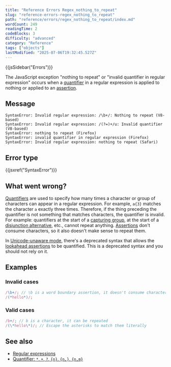 ```yaml
---
title: "Reference Errors Regex_nothing_to_repeat"
slug: "reference-errors-regex_nothing_to_repeat"
path: "reference/errors/regex_nothing_to_repeat/index.md"
wordCount: 249
readingTime: 2
codeBlocks: 3
difficulty: "advanced"
category: "Reference"
tags: ["objects"]
lastModified: "2025-07-06T19:32:45.527Z"
---
```



{{jsSidebar("Errors")}}

The JavaScript exception "nothing to repeat" or "invalid quantifier in regular expression" occurs when a [quantifier](/en-US/docs/Web/JavaScript/Reference/Regular_expressions/Quantifier) in a regular expression is applied to nothing or applied to an [assertion](/en-US/docs/Web/JavaScript/Reference/Regular_expressions#assertions).

## Message

```plain
SyntaxError: Invalid regular expression: /\b+/: Nothing to repeat (V8-based)
SyntaxError: Invalid regular expression: /(?=)+/u: Invalid quantifier (V8-based)
SyntaxError: nothing to repeat (Firefox)
SyntaxError: invalid quantifier in regular expression (Firefox)
SyntaxError: Invalid regular expression: nothing to repeat (Safari)
```

## Error type

{{jsxref("SyntaxError")}}

## What went wrong?

[Quantifiers](/en-US/docs/Web/JavaScript/Reference/Regular_expressions/Quantifier) are used to specify how many times a character or group of characters can appear in a regular expression. For example, `a{3}` matches the character `a` exactly three times. Therefore, if the thing preceding the quantifier is not something that matches characters, the quantifier is invalid. For example: quantifiers at the start of a [capturing group](/en-US/docs/Web/JavaScript/Reference/Regular_expressions/Capturing_group), at the start of a [disjunction alternative](/en-US/docs/Web/JavaScript/Reference/Regular_expressions/Disjunction), etc., cannot repeat anything. [Assertions](/en-US/docs/Web/JavaScript/Reference/Regular_expressions#assertions) don't consume characters, so it also doesn't make sense to repeat them.

In [Unicode-unaware mode](/en-US/docs/Web/JavaScript/Reference/Global_Objects/RegExp/unicode#unicode-aware_mode), there's a deprecated syntax that allows the [lookahead assertions](/en-US/docs/Web/JavaScript/Reference/Regular_expressions/Lookahead_assertion) to be quantified. This is a deprecated syntax and you should not rely on it.

## Examples

### Invalid cases

```js example-bad
/\b+/; // \b is a word boundary assertion, it doesn't consume characters
/(*hello*)/;
```

### Valid cases

```js example-good
/b+/; // b is a character, it can be repeated
/(\*hello\*)/; // Escape the asterisks to match them literally
```

## See also

- [Regular expressions](/en-US/docs/Web/JavaScript/Reference/Regular_expressions)
- [Quantifier: `*`, `+`, `?`, `{n}`, `{n,}`, `{n,m}`](/en-US/docs/Web/JavaScript/Reference/Regular_expressions/Quantifier)
